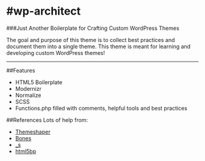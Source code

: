 #wp-architect
============
###Just Another Boilerplate for Crafting Custom WordPress Themes

The goal and purpose of this theme is to collect best practices and document them into a single theme.
This theme is meant for learning and developing custom WordPress themes!

<hr>

##Features
* HTML5 Boilerplate
* Modernizr
* Normalize
* SCSS
* Functions.php filled with comments, helpful tools and best practices

##References
Lots of help from:
* [Themeshaper](http://themeshaper.com/2012/10/22/the-themeshaper-wordpress-theme-tutorial-2nd-edition/)
* [Bones](http://themble.com/bones/)
* [_s](https://github.com/Automattic/_s)
* [html5bp](http://html5boilerplate.com/)
